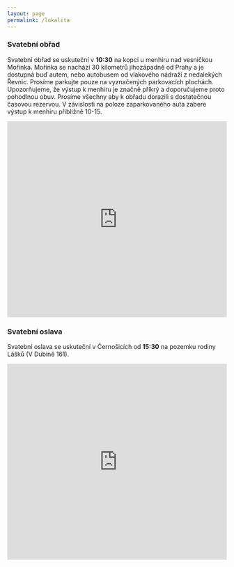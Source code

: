```yaml
---
layout: page
permalink: /lokalita
---
```


### Svatební obřad
Svatební obřad se uskuteční v **10:30** na kopci u menhiru nad vesničkou Mořinka. Mořinka se nachází 30 kilometrů jihozápadně od Prahy a je dostupná buď autem, nebo autobusem od vlakového nádraží z nedalekých Řevnic. Prosíme parkujte pouze na vyznačených parkovacích plochách. Upozorňujeme, že výstup k menhiru je značně příkrý a doporučujeme proto pohodlnou obuv. Prosíme všechny aby k obřadu dorazili s dostatečnou časovou rezervou. V závislosti na poloze zaparkovaného auta zabere výstup k menhiru přibližně 10-15.
<iframe src="https://www.google.com/maps/embed?pb=!1m18!1m12!1m3!1d1842.143688781865!2d14.236580750384487!3d49.943207831564706!2m3!1f0!2f0!3f0!3m2!1i1024!2i768!4f13.1!3m3!1m2!1s0x0%3A0x0!2zNDnCsDU2JzM1LjUiTiAxNMKwMTQnMTkuNiJF!5e1!3m2!1sen!2sus!4v1612106452003!5m2!1sen!2sus&z=19" width="100%" height="450" frameborder="0" style="border:0;" allowfullscreen="" aria-hidden="false" tabindex="0"></iframe>


### Svatební oslava
Svatební oslava se uskuteční v Černošicích od **15:30** na pozemku rodiny Lášků (V Dubině 161).
<iframe src="https://www.google.com/maps/embed?pb=!1m18!1m12!1m3!1d1841.456597234386!2d14.314107250385371!3d49.961173530279304!2m3!1f0!2f0!3f0!3m2!1i1024!2i768!4f13.1!3m3!1m2!1s0x0%3A0x0!2zNDnCsDU3JzQwLjIiTiAxNMKwMTgnNTguNyJF!5e1!3m2!1sen!2sus!4v1612106664767!5m2!1sen!2sus&zoom=9" width="100%" height="450" frameborder="0" style="border:0;" allowfullscreen="" aria-hidden="false" tabindex="0"></iframe>

